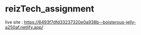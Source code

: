 # reizTech_assignment
live site : https://6493f7dfd33237320e0a938b--boisterous-jelly-a250af.netlify.app/
